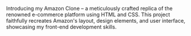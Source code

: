Introducing my Amazon Clone – a meticulously crafted replica of the renowned e-commerce platform using HTML and CSS. This project faithfully recreates Amazon's layout, design elements, and user interface, showcasing my front-end development skills. 
